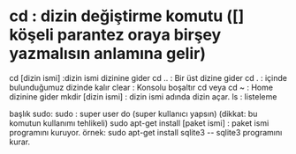 # cd : dizin değiştirme komutu ([] köşeli parantez oraya birşey yazmalısın anlamına gelir)
cd [dizin ismi] :dizin ismi dizinine gider
cd .. : Bir üst dizine gider
cd . : içinde bulunduğumuz dizinde kalır
clear : Konsolu boşaltır
cd veya cd ~ : Home dizinine gider
mkdir [dizin ismi] : dizin ismi adında dizin açar.
ls : listeleme

başlık sudo:
sudo : super user do (super kullanıcı yapsın) (dikkat: bu komutun kullanımı tehlikeli)
sudo apt-get install [paket ismi] : paket ismi programını kuruyor.
örnek: sudo apt-get install sqlite3 -- sqlite3 programını kurar.


